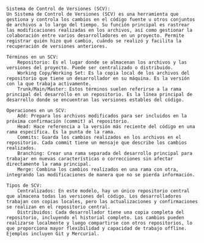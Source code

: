     Sistema de Control de Versiones (SCV):
    Un Sistema de Control de Versiones (SCV) es una herramienta que gestiona y controla los cambios en el código fuente u otros conjuntos de archivos a lo largo del tiempo. Su función principal es rastrear las modificaciones realizadas en los archivos, así como gestionar la colaboración entre varios desarrolladores en un proyecto. Permite registrar quién hizo qué cambio, cuándo se realizó y facilita la recuperación de versiones anteriores.

    Términos en un SCV:
        Repositorio: Es el lugar donde se almacenan los archivos y las versiones del proyecto. Puede ser centralizado o distribuido.
        Working Copy/Working Set: Es la copia local de los archivos del repositorio que tiene un desarrollador en su máquina. Es la versión con la que trabaja activamente.
        Trunk/Main/Master: Estos términos suelen referirse a la rama principal del desarrollo en un repositorio. Es la línea principal de desarrollo donde se encuentran las versiones estables del código.

    Operaciones en un SCV:
        Add: Prepara los archivos modificados para ser incluidos en la próxima confirmación (commit) al repositorio.
        Head: Hace referencia a la versión más reciente del código en una rama específica. Es la punta de la rama.
        Commits: Guarda los cambios realizados en los archivos en el repositorio. Cada commit tiene un mensaje que describe los cambios realizados.
        Branching: Crear una rama separada del desarrollo principal para trabajar en nuevas características o correcciones sin afectar directamente la rama principal.
        Merge: Combina los cambios realizados en una rama con otra, integrando las modificaciones de manera que no se pierda información.

    Tipos de SCV:
        Centralizados: En este modelo, hay un único repositorio central que almacena todas las versiones del código. Los desarrolladores trabajan con copias locales, pero las actualizaciones y confirmaciones se realizan en el repositorio central.
        Distribuidos: Cada desarrollador tiene una copia completa del repositorio, incluyendo el historial completo. Los cambios pueden realizarse localmente y luego compartirse con otros repositorios, lo que proporciona mayor flexibilidad y capacidad de trabajo offline. Ejemplos incluyen Git y Mercurial.

